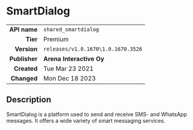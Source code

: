 # SmartDialog
| | |
|-:|-|
|**API name**|`shared_smartdialog`|
|**Tier**|Premium|
|**Version**|`releases/v1.0.1670\1.0.1670.3526`|
|**Publisher**|**Arena Interactive Oy**|
|**Created**|Tue Mar 23 2021|
|**Changed**|Mon Dec 18 2023|

## Description
SmartDialog is a platform used to send and receive SMS- and WhatsApp messages. It offers a wide variety of smart messaging services.
